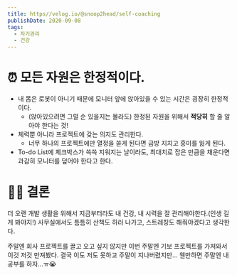 ```yaml
---
title: https//velog.io/@snoop2head/self-coaching
publishDate: 2020-09-08
tags: 
  - 자기관리
  - 건강
---
```

# ⏰ 모든 자원은 한정적이다.
- 내 몸은 로봇이 아니기 때문에 모니터 앞에 앉아있을 수 있는 시간은 굉장히 한정적이다.
    - (앉아있으려면 그럴 순 있을지는 몰라도) 한정된 자원을 위해서 **적당히** 할 줄 알아야 한다는 것!
- 체력뿐 아니라 프로젝트에 갖는 의지도 관리한다.
    - 너무 하나의 프로젝트에만 열정을 쏟게 된다면 금방 지치고 흥미를 잃게 된다.
- To-do List에 체크박스가 쓱쓱 지워지는 날이라도, 최대치로 잡은 만큼을 채운다면 과감히 모니터를 덮어야 한다고 한다.

# 👩‍⚖️ 결론
더 오랜 개발 생활을 위해서 지금부터라도 내 건강, 내 시력을 잘 관리해야한다.(인생 길게 봐야지!)
사무실에서도 틈틈히 산책도 하러 나가고, 스트레칭도 해줘야겠다고 생각한다.

주말엔 회사 프로젝트를 끌고 오고 싶지 않지만 이번 주말엔 기보 프로젝트를 가져와서 이것 저것 만져봤다.
결국 이도 저도 못하고 주말이 지나버렸지만... 웬만하면 주말엔 내 공부를 하자...ㅠ😭

